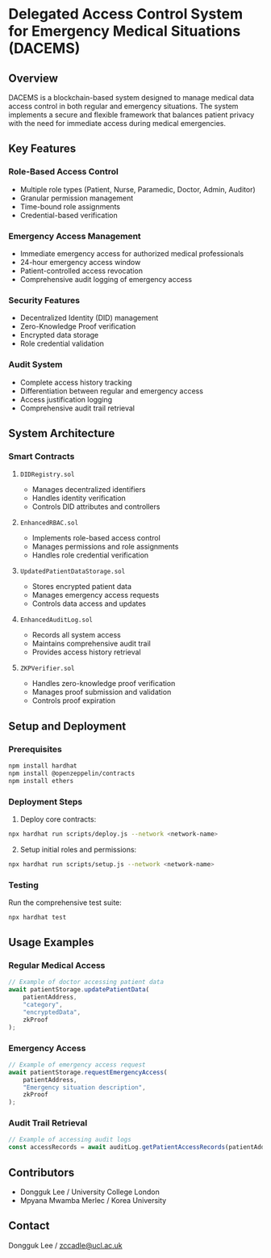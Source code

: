 # Delegated Access Control System for Emergency Medical Situations (DACEMS)

## Overview
DACEMS is a blockchain-based system designed to manage medical data access control in both regular and emergency situations. The system implements a secure and flexible framework that balances patient privacy with the need for immediate access during medical emergencies.

## Key Features

### Role-Based Access Control
- Multiple role types (Patient, Nurse, Paramedic, Doctor, Admin, Auditor)
- Granular permission management
- Time-bound role assignments
- Credential-based verification

### Emergency Access Management
- Immediate emergency access for authorized medical professionals
- 24-hour emergency access window
- Patient-controlled access revocation
- Comprehensive audit logging of emergency access

### Security Features
- Decentralized Identity (DID) management
- Zero-Knowledge Proof verification
- Encrypted data storage
- Role credential validation

### Audit System
- Complete access history tracking
- Differentiation between regular and emergency access
- Access justification logging
- Comprehensive audit trail retrieval

## System Architecture

### Smart Contracts
1. `DIDRegistry.sol`
   - Manages decentralized identifiers
   - Handles identity verification
   - Controls DID attributes and controllers

2. `EnhancedRBAC.sol`
   - Implements role-based access control
   - Manages permissions and role assignments
   - Handles role credential verification

3. `UpdatedPatientDataStorage.sol`
   - Stores encrypted patient data
   - Manages emergency access requests
   - Controls data access and updates

4. `EnhancedAuditLog.sol`
   - Records all system access
   - Maintains comprehensive audit trail
   - Provides access history retrieval

5. `ZKPVerifier.sol`
   - Handles zero-knowledge proof verification
   - Manages proof submission and validation
   - Controls proof expiration

## Setup and Deployment

### Prerequisites
```bash
npm install hardhat
npm install @openzeppelin/contracts
npm install ethers
```

### Deployment Steps
1. Deploy core contracts:
```bash
npx hardhat run scripts/deploy.js --network <network-name>
```

2. Setup initial roles and permissions:
```bash
npx hardhat run scripts/setup.js --network <network-name>
```

### Testing
Run the comprehensive test suite:
```bash
npx hardhat test
```

## Usage Examples

### Regular Medical Access
```javascript
// Example of doctor accessing patient data
await patientStorage.updatePatientData(
    patientAddress,
    "category",
    "encryptedData",
    zkProof
);
```

### Emergency Access
```javascript
// Example of emergency access request
await patientStorage.requestEmergencyAccess(
    patientAddress,
    "Emergency situation description",
    zkProof
);
```

### Audit Trail Retrieval
```javascript
// Example of accessing audit logs
const accessRecords = await auditLog.getPatientAccessRecords(patientAddress);
```

## Contributors
- Dongguk Lee / University College London
- Mpyana Mwamba Merlec / Korea University

## Contact
Dongguk Lee / zccadle@ucl.ac.uk
